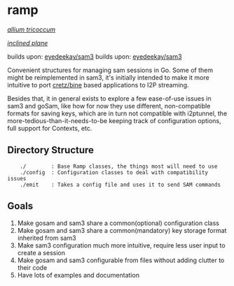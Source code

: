 ramp
====

*[allium tricoccum](https://en.wikipedia.org/wiki/Allium_tricoccum)*

*[inclined plane](https://en.wikipedia.org/wiki/Inclined_plane)*

builds upon: [eyedeekay/sam3](https://github.com/eyedeekay/sam3)
builds upon: [eyedeekay/sam3](https://github.com/eyedeekay/gosam)

Convenient structures for managing sam sessions in Go. Some of them might be
reimplemented in sam3, it's initially intended to make it more intuitive to port
[cretz/bine](https://github.com/cretz/bine) based applications to I2P streaming.

Besides that, it in general exists to explore a few ease-of-use issues in sam3
and goSam, like how for now they use different, non-compatible formats for
saving keys, which are in turn not compatible with i2ptunnel, the
more-tedious-than-it-needs-to-be keeping track of configuration options, full
support for Contexts, etc.

Directory Structure
-------------------

        ./        : Base Ramp classes, the things most will need to use
        ./config  : Configuration classes to deal with compatibility issues
        ./emit    : Takes a config file and uses it to send SAM commands

Goals
-----

  1. Make gosam and sam3 share a common(optional) configuration class
  2. Make gosam and sam3 share a common(mandatory) key storage format inherited
    from sam3
  3. Make sam3 configuration much more intuitive, require less user input to
    create a session
  4. Make gosam and sam3 configurable from files without adding clutter to their
    code
  5. Have lots of examples and documentation

